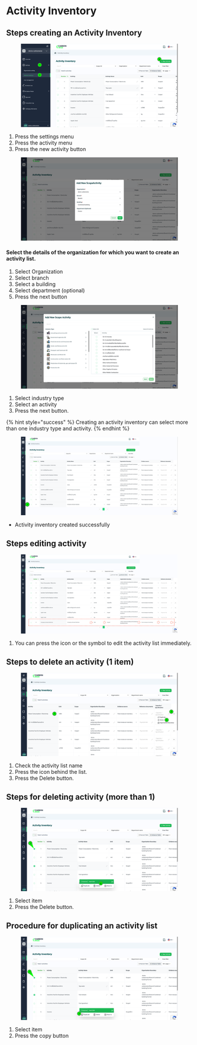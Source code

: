 # Activity Inventory

## Steps creating an Activity Inventory

<figure><img src="../../.gitbook/assets/image (55).png" alt=""><figcaption></figcaption></figure>

1. Press the settings menu
2. Press the activity menu
3. Press the new activity button

<figure><img src="../../.gitbook/assets/image (56).png" alt=""><figcaption></figcaption></figure>

#### Select the details of the organization for which you want to create an activity list.

1. Select Organization
2. Select branch
3. Select a building
4. Select department (optional)
5. Press the next button

<figure><img src="../../.gitbook/assets/image (57).png" alt=""><figcaption></figcaption></figure>

1. Select industry type
2. Select an activity
3. Press the next button.

{% hint style="success" %}
Creating an activity inventory can select more than one industry type and activity.
{% endhint %}

<figure><img src="../../.gitbook/assets/image (58).png" alt=""><figcaption></figcaption></figure>

* Activity inventory created successfully

## Steps editing activity

<figure><img src="../../.gitbook/assets/screencapture-app-carbonwize-io-activity-list-2024-07-24-16_30_31.png" alt=""><figcaption></figcaption></figure>

1. You can press the icon or the symbol to edit the activity list immediately.

## Steps to delete an activity (1 item)

<figure><img src="../../.gitbook/assets/image (60).png" alt=""><figcaption></figcaption></figure>

1. Check the activity list name
2. Press the icon behind the list.
3. Press the Delete button.

## Steps for deleting activity (more than 1)

<figure><img src="../../.gitbook/assets/image (61).png" alt=""><figcaption></figcaption></figure>

1. Select item
2. Press the Delete button.

## Procedure for duplicating an activity list

<figure><img src="../../.gitbook/assets/image (62).png" alt=""><figcaption></figcaption></figure>

1. Select item
2. Press the copy button
